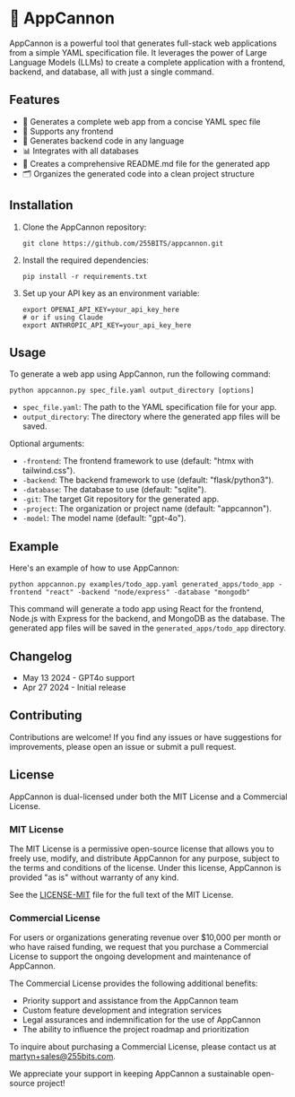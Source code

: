 # 🚀 AppCannon

AppCannon is a powerful tool that generates full-stack web applications from a simple YAML specification file. It leverages the power of Large Language Models (LLMs) to create a complete application with a frontend, backend, and database, all with just a single command.

## Features

- 💪 Generates a complete web app from a concise YAML spec file
- 🎨 Supports any frontend
- 🔧 Generates backend code in any language
- 📊 Integrates with all databases
- 📝 Creates a comprehensive README.md file for the generated app
- 🗂️ Organizes the generated code into a clean project structure

## Installation

1. Clone the AppCannon repository:
   ```
   git clone https://github.com/255BITS/appcannon.git
   ```

2. Install the required dependencies:
   ```
   pip install -r requirements.txt
   ```

3. Set up your API key as an environment variable:
   ```
   export OPENAI_API_KEY=your_api_key_here
   # or if using Claude
   export ANTHROPIC_API_KEY=your_api_key_here
   ```

## Usage

To generate a web app using AppCannon, run the following command:

```
python appcannon.py spec_file.yaml output_directory [options]
```

- `spec_file.yaml`: The path to the YAML specification file for your app.
- `output_directory`: The directory where the generated app files will be saved.

Optional arguments:
- `-frontend`: The frontend framework to use (default: "htmx with tailwind.css").
- `-backend`: The backend framework to use (default: "flask/python3").
- `-database`: The database to use (default: "sqlite").
- `-git`: The target Git repository for the generated app.
- `-project`: The organization or project name (default: "appcannon").
- `-model`: The model name (default: "gpt-4o").

## Example

Here's an example of how to use AppCannon:

```
python appcannon.py examples/todo_app.yaml generated_apps/todo_app -frontend "react" -backend "node/express" -database "mongodb"
```

This command will generate a todo app using React for the frontend, Node.js with Express for the backend, and MongoDB as the database. The generated app files will be saved in the `generated_apps/todo_app` directory.

## Changelog

* May 13 2024 - GPT4o support
* Apr 27 2024 - Initial release

## Contributing

Contributions are welcome! If you find any issues or have suggestions for improvements, please open an issue or submit a pull request.

## License

AppCannon is dual-licensed under both the MIT License and a Commercial License.

### MIT License

The MIT License is a permissive open-source license that allows you to freely use, modify, and distribute AppCannon for any purpose, subject to the terms and conditions of the license. Under this license, AppCannon is provided "as is" without warranty of any kind.

See the [LICENSE-MIT](LICENSE-MIT) file for the full text of the MIT License.

### Commercial License

For users or organizations generating revenue over $10,000 per month or who have raised funding, we request that you purchase a Commercial License to support the ongoing development and maintenance of AppCannon.

The Commercial License provides the following additional benefits:

- Priority support and assistance from the AppCannon team
- Custom feature development and integration services
- Legal assurances and indemnification for the use of AppCannon
- The ability to influence the project roadmap and prioritization

To inquire about purchasing a Commercial License, please contact us at [martyn+sales@255bits.com](mailto:martyn+sales@255bits.com).

We appreciate your support in keeping AppCannon a sustainable open-source project!
